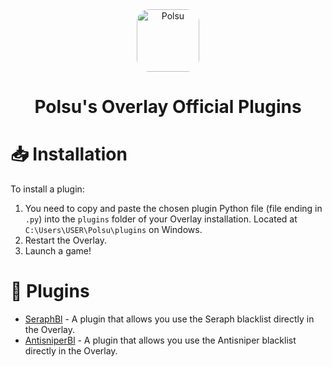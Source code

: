 <div align="center">

<img src="https://assets.polsu.xyz/polsu/polsu.png" alt="Polsu" width="100" height="100" style="border-radius:20px"/>

# Polsu's Overlay Official Plugins

</div>


# 📥 Installation

To install a plugin:
1. You need to copy and paste the chosen plugin Python file (file ending in `.py`) into the `plugins` folder of your Overlay installation. Located at `C:\Users\USER\Polsu\plugins` on Windows.    
2. Restart the Overlay.  
3. Launch a game!

# 📜 Plugins
- [SeraphBl](/SeraphBl/SeraphBl.py) - A plugin that allows you use the Seraph blacklist directly in the Overlay.
- [AntisniperBl](/AntisniperBl/AntisniperBl.py) - A plugin that allows you use the Antisniper blacklist directly in the Overlay.

